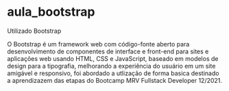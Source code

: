# aula_bootstrap
Utilizado Bootstrap

O Bootstrap é um framework web com código-fonte aberto para desenvolvimento de componentes de interface e front-end para sites e aplicações web usando HTML, CSS e JavaScript, baseado em modelos de design para a tipografia, melhorando a experiência do usuário em um site amigável e responsivo, foi abordado a utlização de forma basica destinado a aprendizazem das etapas do Bootcamp MRV Fullstack Developer 12/2021.
